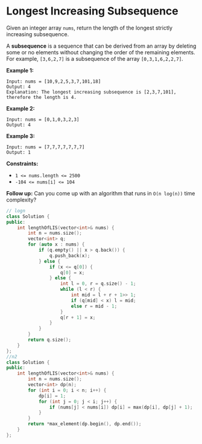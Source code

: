 # Longest Increasing Subsequence

Given an integer array `nums`, return the length of the longest strictly increasing subsequence.

A **subsequence** is a sequence that can be derived from an array by deleting some or no elements without changing the order of the remaining elements. For example, `[3,6,2,7]` is a subsequence of the array `[0,3,1,6,2,2,7]`.

 

**Example 1:**

```
Input: nums = [10,9,2,5,3,7,101,18]
Output: 4
Explanation: The longest increasing subsequence is [2,3,7,101], therefore the length is 4.
```

**Example 2:**

```
Input: nums = [0,1,0,3,2,3]
Output: 4
```

**Example 3:**

```
Input: nums = [7,7,7,7,7,7,7]
Output: 1
```

 

**Constraints:**

- `1 <= nums.length <= 2500`
- `-104 <= nums[i] <= 104`

 

**Follow up:** Can you come up with an algorithm that runs in `O(n log(n))` time complexity?

```c++
// logn
class Solution {
public:
    int lengthOfLIS(vector<int>& nums) {
        int n = nums.size();
        vector<int> q;
        for (auto x : nums) {
            if (q.empty() || x > q.back()) {
                q.push_back(x);
            } else {
                if (x <= q[0]) {
                    q[0] = x;
                } else {
                    int l = 0, r = q.size() - 1;
                    while (l < r) {
                        int mid = l + r + 1>> 1;
                        if (q[mid] < x) l = mid;
                        else r = mid - 1;
                    }
                    q[r + 1] = x;
                }
            }
        }
        return q.size();
    }
};
//n2
class Solution {
public:
    int lengthOfLIS(vector<int>& nums) {
        int n = nums.size();
        vector<int> dp(n);
        for (int i = 0; i < n; i++) {
            dp[i] = 1;
            for (int j = 0; j < i; j++) {
                if (nums[j] < nums[i]) dp[i] = max(dp[i], dp[j] + 1);
            }
        }
        return *max_element(dp.begin(), dp.end());
    }
};
```

